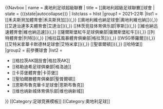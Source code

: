 {{Navbox
| name = 奧地利足球超級聯賽
| title = [[奧地利超級足球聯賽]]球會
| state = {{{state|autocollapse}}}
| listclass = hlist
|group1 = 2021–22年
|list1 = [[禾夫斯貝加體育會|禾夫斯貝加]]{{,}} [[奧地利維也納足球會|奧地利維也納]]{{,}} [[艾達治連多夫體育會|艾達治]]{{,}} [[林茨竞技体育俱乐部|寧斯]]{{,}} [[維也納迅速體育會|維也納迅速]]{{,}} [[薩爾斯堡紅牛足球俱樂部|薩爾斯堡紅牛]]{{,}} [[列特體育會|列特]]{{,}} [[格拉茲風暴體育俱樂部|格拉茨]]{{,}} [[WSG蒂羅爾]]{{,}} [[艾特米拿華卡默德林足球會|艾特米拿]]{{,}} [[聖普爾頓]]{{,}} [[哈特堡]]
|group2 = 前參賽球會
|list2  = 
* [[格拉茨AK競技會|格拉茨AK]]
* [[格勒迪希足球俱樂部|格洛迪]]
* [[卡芬堡體育會|卡芬堡]]
* [[聖珀爾滕體育俱樂部|聖普爾頓]]
* [[恩斯布魯克華卡足球會|恩斯布魯克]]
* [[维也纳新城体育俱乐部|维也纳新城]]


}}<noinclude>
[[Category:足球竞赛模板]]
[[Category:奧地利足球]]</noinclude>